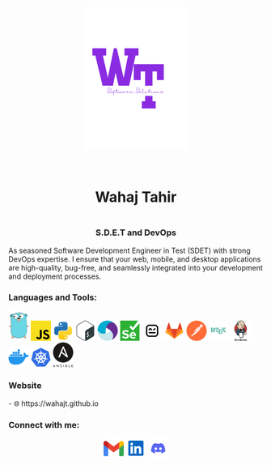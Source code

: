 <div align="center">
  <img src="./MyStack/artifact.png" alt="Logo" width="200">
  <h1><br>Wahaj Tahir</br></h1>
</div>
<div align="center">
  <h3><br>S.D.E.T and DevOps</br></h3>
</div>
<p>
As seasoned Software Development Engineer in Test (SDET) with strong DevOps expertise. I ensure that your web, mobile, and desktop applications are high-quality, bug-free, and seamlessly integrated into your development and deployment processes.
</p>
<h3 align="left">Languages and Tools:</h3>
<p align="left"> 
<img  width="40 " src="./MyStack/GO.svg" alt="Golang">
  <img  width="40 " src="./MyStack/javascript.svg" alt="Javascript">
  <img  width="40 " src="./MyStack/python.svg" alt="Python">
  <img  width="40 " src="./MyStack/bash.svg" alt="Bash">
  <img  width="40" src="./MyStack/appium.svg" alt="Appium">
  <img  width="40" src="./MyStack/selenium.svg" alt="selenium">
 <img  width="40" src="./MyStack/robotframework.svg" alt="Robot">
  <img  width="40" src="./MyStack/gitlab.svg" alt="Gitlab">
 <img  width="40" src="./MyStack/postman.svg" alt="Postman">
 <img  width="40"  src="./MyStack/latex.svg" alt="Latex">
 <img  width="40"  src="./MyStack/jenkins.svg" alt="jenkins">
  <img  width="40" src="./MyStack/docker.svg" alt="Docker">
  <img  width="40" src="./MyStack/kubernets.svg" alt="Kubernets">
  <img  width="40"  src="./MyStack/ansible.svg" alt="Ansible">   
</p>
<h3 align="left">Website</h3>
- 🌐<href> https://wahajt.github.io</href>
<h3 align="left">Connect with me:</h3>
<p align="center">
<a href=""><img  width="40" src="./MyStack/gmail.svg" alt="gmail"></a>
<a href="https://www.linkedin.com/in/wahaj-tahir"><img  width="40"  src="./MyStack/linkedin.svg" alt="linkedin"></a>
<a href=""><img  width="40"  src="./MyStack/discord.svg" alt="Discord"></a>
</p>